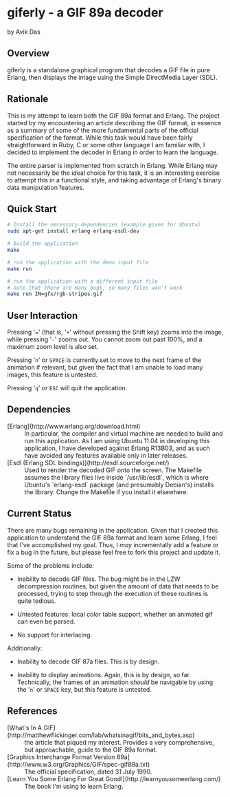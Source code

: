 giferly - a GIF 89a decoder
===========================

by Avik Das

Overview
--------

giferly is a standalone graphical program that decodes a GIF file in pure
Erlang, then displays the image using the Simple DirectMedia Layer (SDL).

Rationale
---------

This is my attempt to learn both the GIF 89a format and Erlang. The project
started by my encountering an article describing the GIF format, in essence as
a summary of some of the more fundamental parts of the official specification
of the format. While this task would have been fairly straightforward in Ruby,
C or some other language I am familiar with, I decided to implement the decoder
in Erlang in order to learn the language.

The entire parser is implemented from scratch in Erlang. While Erlang may not
necessarily be the ideal choice for this task, it is an interesting exercise to
attempt this in a functional style, and taking advantage of Erlang's binary
data manipulation features.

Quick Start
-----------

```sh
# Install the necessary dependencies (example given for Ubuntu)
sudo apt-get install erlang erlang-esdl-dev

# build the application
make

# run the application with the demo input file
make run

# run the application with a different input file
# note that there are many bugs, so many files won't work
make run IN=gfx/rgb-stripes.gif
```

User Interaction
----------------

Pressing '`=`' (that is, '`+`' without pressing the Shift key) zooms into the
image, while pressing '`-`' zooms out. You cannot zoom out past 100%, and a
maximum zoom level is also set.

Pressing '`n`' or `SPACE` is currently set to move to the next frame of the
animation if relevant, but given the fact that I am unable to load many images,
this feature is untested.

Pressing '`q`' or `ESC` will quit the application.

Dependencies
------------

<dt>
  <dt>[Erlang](http://www.erlang.org/download.html)</dt>
  <dd>In particular, the compiler and virtual machine are needed to build and run this application. As I am using Ubuntu 11.04 in developing this application, I have developed against Erlang R13B03, and as such have avoided any features available only in later releases.</dd>

  <dt>[Esdl (Erlang SDL bindings)](http://esdl.sourceforge.net/)</dt>
  <dd>Used to render the decoded GIF onto the screen. The Makefile assumes the library files live inside `/usr/lib/esdl`, which is where Ubuntu's `erlang-esdl` package (and presumably Debian's) installs the library. Change the Makefile if you install it elsewhere.</dd>
</dl>

Current Status
--------------

There are many bugs remaining in the application. Given that I created this
application to understand the GIF 89a format and learn some Erlang, I feel that
I've accomplished my goal. Thus, I *may* incrementally add a feature or fix a
bug in the future, but please feel free to fork this project and update it.

Some of the problems include:

* Inability to decode GIF files. The bug might be in the LZW decompression
  routines, but given the amount of data that needs to be processed, trying to
  step through the execution of these routines is quite tedious.

* Untested features: local color table support, whether an animated gif can
  even be parsed.

* No support for interlacing.

Additionally:

* Inability to decode GIF 87a files. This is by design.

* Inability to display animations. Again, this is by design, so far.
  Technically, the frames of an animation *should* be navigable by using the
  '`n`' or `SPACE` key, but this feature is untested.

References
----------

<dl>
  <dt>[What's In A GIF](http://matthewflickinger.com/lab/whatsinagif/bits_and_bytes.asp)</dt>
  <dd>the article that piqued my interest. Provides a very comprehensive, but approachable, guide to the GIF 89a format.</dd>

  <dt>[Graphics Interchange Format Version 89a](http://www.w3.org/Graphics/GIF/spec-gif89a.txt)</dt>
  <dd>The official specification, dated 31 July 1990.</dd>

  <dt>[Learn You Some Erlang For Great Good!](http://learnyousomeerlang.com/)</dt>
  <dd>The book I'm using to learn Erlang.</dd>
</dl>
